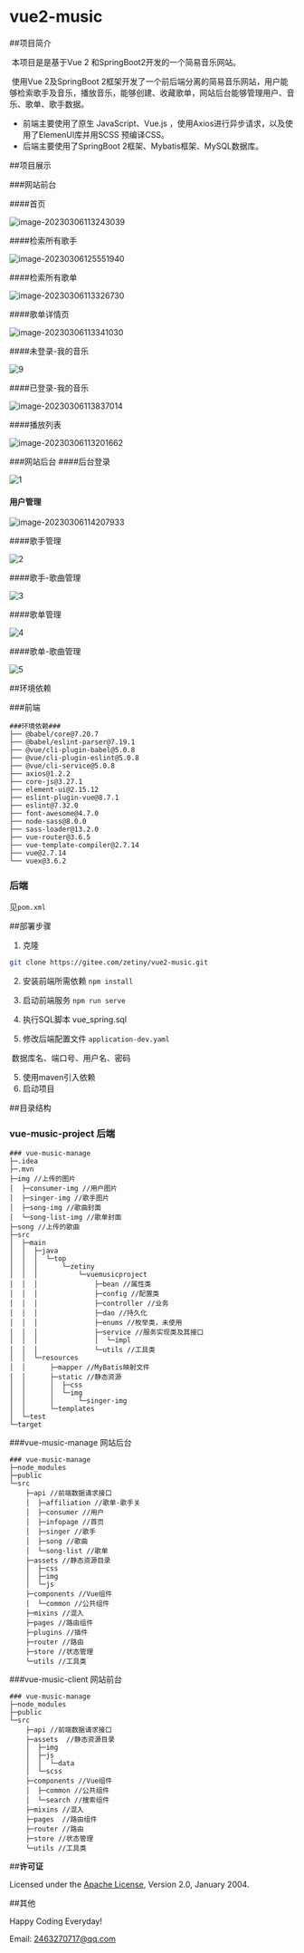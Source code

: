 # vue2-music

##项目简介

​    本项目是是基于Vue 2 和SpringBoot2开发的一个简易音乐网站。

​	使用Vue 2及SpringBoot 2框架开发了一个前后端分离的简易音乐网站，用户能够检索歌手及音乐，播放音乐，能够创建、收藏歌单，网站后台能够管理用户、音乐、歌单、歌手数据。

+ 前端主要使用了原生 JavaScript、Vue.js ，使用Axios进行异步请求，以及使用了ElemenUI库并用SCSS 预编译CSS。
+  后端主要使用了SpringBoot 2框架、Mybatis框架、MySQL数据库。



##项目展示

###网站前台

####首页

![image-20230306113243039](README.assets/image-20230306113243039.png)

####检索所有歌手

![image-20230306125551940](README.assets/image-20230306125551940.png)



####检索所有歌单

![image-20230306113326730](README.assets/image-20230306113326730.png)



####歌单详情页

![image-20230306113341030](README.assets/image-20230306113341030.png)



####未登录-我的音乐

![9](README.assets/9.png)

####已登录-我的音乐

![image-20230306113837014](README.assets/image-20230306113837014.png)



####播放列表

![image-20230306113201662](README.assets/image-20230306113201662.png)


###网站后台
####后台登录

![1](README.assets/1.png)



#### 用户管理

![image-20230306114207933](README.assets/image-20230306114207933.png)



####歌手管理

![2](README.assets/2.png)



####歌手-歌曲管理

![3](README.assets/3.png)



####歌单管理

![4](README.assets/4.png)



####歌单-歌曲管理

![5](README.assets/5.png)



##环境依赖

###前端

```text
###环境依赖###
├── @babel/core@7.20.7
├── @babel/eslint-parser@7.19.1
├── @vue/cli-plugin-babel@5.0.8
├── @vue/cli-plugin-eslint@5.0.8
├── @vue/cli-service@5.0.8
├── axios@1.2.2
├── core-js@3.27.1
├── element-ui@2.15.12
├── eslint-plugin-vue@8.7.1
├── eslint@7.32.0
├── font-awesome@4.7.0
├── node-sass@8.0.0
├── sass-loader@13.2.0
├── vue-router@3.6.5
├── vue-template-compiler@2.7.14
├── vue@2.7.14
└── vuex@3.6.2
```

### 后端

见`pom.xml`



##部署步骤

1. 克隆

```sh
git clone https://gitee.com/zetiny/vue2-music.git
```

2. 安装前端所需依赖 `npm install`

3. 启动前端服务 `npm run serve`
4. 执行SQL脚本 vue_spring.sql

4. 修改后端配置文件 `application-dev.yaml`

​		数据库名、端口号、用户名、密码

5. 使用maven引入依赖
6. 启动项目



##目录结构

### vue-music-project 后端

```text
### vue-music-manage
├─.idea
├─.mvn
├─img //上传的图片
│  ├─consumer-img //用户图片
│  ├─singer-img //歌手图片
│  ├─song-img //歌曲封面
│  └─song-list-img //歌单封面
├─song //上传的歌曲
├─src
│  ├─main
│  │  ├─java
│  │  │  └─top
│  │  │      └─zetiny
│  │  │          └─vuemusicproject
│  │  │              ├─bean //属性类
│  │  │              ├─config //配置类
│  │  │              ├─controller //业务
│  │  │              ├─dao //持久化
│  │  │              ├─enums //枚举类，未使用
│  │  │              ├─service //服务实现类及其接口
│  │  │              │  └─impl 
│  │  │              └─utils //工具类
│  │  └─resources
│  │      ├─mapper //MyBatis映射文件
│  │      ├─static //静态资源
│  │      │  ├─css
│  │      │  └─img
│  │      │      └─singer-img
│  │      └─templates
│  └─test
└─target
```



###vue-music-manage 网站后台

```text
### vue-music-manage
├─node_modules
├─public
└─src
    ├─api //前端数据请求接口
    │  ├─affiliation //歌单-歌手关
    │  ├─consumer //用户
    │  ├─infopage //首页
    │  ├─singer //歌手
    │  ├─song //歌曲
    │  └─song-list //歌单
    ├─assets //静态资源目录
    │  ├─css
    │  ├─img
    │  └─js
    ├─components //Vue组件
    │  └─common //公共组件
    ├─mixins //混入
    ├─pages //路由组件
    ├─plugins //插件
    ├─router //路由
    ├─store //状态管理
    └─utils //工具类
```



###vue-music-client 网站前台

```text
### vue-music-manage
├─node_modules
├─public
└─src
    ├─api //前端数据请求接口
    ├─assets  //静态资源目录
    │  ├─img
    │  ├─js
    │  │  └─data
    │  └─scss 
    ├─components //Vue组件
    │  ├─common //公共组件
    │  └─search //搜索组件
    ├─mixins //混入
    ├─pages  //路由组件
    ├─router //路由
    ├─store //状态管理
    └─utils //工具类
```



##**许可证**

Licensed under the  [Apache License](http://www.apache.org/licenses/), Version 2.0, January 2004. 



##其他

Happy Coding Everyday!

Email: 2463270717@qq.com
